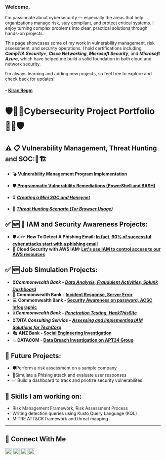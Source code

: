 
### Welcome,
I'm passionate about cybersecurity — especially the areas that help organizations manage risk, stay compliant, and protect critical systems. I enjoy turning complex problems into clear, practical solutions through hands-on projects.

This page showcases some of my work in vulnerability management, risk assessment, and security operations. I hold certifications including ***CompTIA Security+***, ***Cisco Networking***, ***Microsoft Security***, and ***Microsoft Azure***, which have helped me build a solid foundation in both cloud and network security.

I’m always learning and adding new projects, so feel free to explore and check back for updates!

#### - <a href="https://www.linkedin.com/in/kiran-regmi/"> Kiran Regm </a>

# 🛡️👨‍💻Cybersecurity Project Portfolio👨‍💻🛡️

## ⚠️ 📋 Vulnerability Management, Threat Hunting and SOC:🚨🏗️

- 💣 **[Vulnerability Management Program Implementation](https://github.com/kiran-regmi/vulnerability-management-program)**
- 🛡️ **[Programmatic Vulnerability Remediations (PowerShell and BASH)](http://github.com/kiran-regmi/programmatic-vulnerability-remediations)**

- ⏳ ***[Creating a Mini SOC and Honeynet](https://github.com/kiran-regmi/mini-soc-honeynet)***
- 🚨 ***[Threat Hunting Scenario (Tor Browser Usage)](https://github.com/kiran-regmi/threat-hunting-scenario-tor)***

## ✅ 🆕 🔐 IAM and Security Awareness Projects:
- 🛡️⚔️🐟  **How To Detect A Phishing Email: [In fact, 90% of successful cyber attacks start with a phishing email](https://github.com/kiran-regmi/phishing-email-campaign)**
- 🔐 **Cloud Security with AWS IAM: [Let's use IAM to control access to our AWS resources](https://github.com/kiran-regmi/cloud-security-aws-iam)**

## ✅ 🆕 Job Simulation Projects:
- ⏳***Commonwealth Bank - [Data Analysis, Fraudulent Activities, Splunk Dashboard](https://github.com/kiran-regmi/data-analysis-fraudulent-activities)***
- 🚨 **Commonwealth Bank - [Incident Response, Server Error](https://github.com/kiran-regmi/incident-response-server-error)**
- 💻 **Commonwealth Bank - [Security Awareness on password, ACSC Infographic](https://github.com/kiran-regmi/security-awareness-pwd-acsc-infographic)**
- ⏳***Commonwealth Bank - [Penetration Testing, HackThisSite](://github.com/kiran-regmi/penetration-testing-hackthissite)***
- ⏳***TATA Consulting Service - [Assessing and Implementing IAM Solutions for TechCorp](https://github.com/kiran-regmi/assessing-implementing-IAM-solution)***
- 🎭 **ANZ Bank - [Social Engineering Investigation](https://github.com/kiran-regmi/social-engineering-investigation-anz)**
- 💥 **DATACOM - [Data Breach Investigation on APT34 Group](https://github.com/kiran-regmi/data-breach-investigation-apt34)**
    
## 👀 Future Projects:
- 🛡️Perform a risk assessment on a sample company
- 🚨Simulate a Phising attack and evaluate user responses
- ✅ Build a dashboard to track and priotize security vulnerabilites

## 👋 Skills I am working on:
- Risk Management Framework, Risk Assessment Process
- Writing detection queries using Kusto Query Language (KQL)
- MITRE ATT&CK framework and threat mapping


<hr/>

## 🤳 Connect With Me

[<img align="left" alt="___________ | YouTube" width="22px" src="https://cdn.jsdelivr.net/npm/simple-icons@v3/icons/youtube.svg" />][youtube]
[<img align="left" alt="___________ | Twitter" width="22px" src="https://cdn.jsdelivr.net/npm/simple-icons@v3/icons/twitter.svg" />][twitter]
[<img align="left" alt="___________ | LinkedIn" width="22px" src="https://cdn.jsdelivr.net/npm/simple-icons@v3/icons/linkedin.svg" />][linkedin]
[<img align="left" alt="___________ | Instagram" width="22px" src="https://cdn.jsdelivr.net/npm/simple-icons@v3/icons/instagram.svg" />][instagram]

[twitter]: https://twitter.com/___________
[youtube]: https://www.youtube.com/@kiran-regmi-cyber-defense/
[instagram]: https://www.instagram.com/___________
[linkedin]: https://linkedin.com/in/kiran-regmi/_


<!--
<img width="35" alt="image" src="https://github.com/user-attachments/assets/2f41c7cd-5ea8-4475-b451-a37161b6c3fb"> 
<img width="35" alt="image" src="https://github.com/user-attachments/assets/77649969-9910-4994-8b96-74a116cfb2a8">
-->
